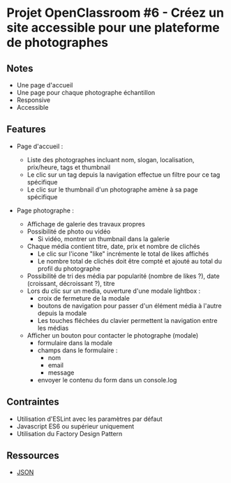 # Projet OpenClassroom #6 - Créez un site accessible pour une plateforme de photographes

## Notes

- Une page d'accueil
- Une page pour chaque photographe échantillon
- Responsive
- Accessible

## Features

- Page d'accueil :

  - Liste des photographes incluant nom, slogan, localisation, prix/heure, tags et thumbnail
  - Le clic sur un tag depuis la navigation effectue un filtre pour ce tag spécifique
  - Le clic sur le thumbnail d'un photographe amène à sa page spécifique

- Page photographe :
  - Affichage de galerie des travaux propres
  - Possibilité de photo ou vidéo
    - Si vidéo, montrer un thumbnail dans la galerie
  - Chaque média contient titre, date, prix et nombre de clichés
    - Le clic sur l'icone "like" incrémente le total de likes affichés
    - Le nombre total de clichés doit être compté et ajouté au total du profil du photographe
  - Possibilité de tri des média par popularité (nombre de likes ?), date (croissant, décroissant ?), titre
  - Lors du clic sur un media, ouverture d'une modale lightbox :
    - croix de fermeture de la modale
    - boutons de navigation pour passer d'un élément média à l'autre depuis la modale
    - Les touches fléchées du clavier permettent la navigation entre les médias
  - Afficher un bouton pour contacter le photographe (modale)
    - formulaire dans la modale
    - champs dans le formulaire :
      - nom
      - email
      - message
    - envoyer le contenu du form dans un console.log

## Contraintes

- Utilisation d'ESLint avec les paramètres par défaut
- Javascript ES6 ou supérieur uniquement
- Utilisation du Factory Design Pattern

## Ressources

- [JSON](https://s3-eu-west-1.amazonaws.com/course.oc-static.com/projects/Front-End+V2/P5+Javascript+%26+Accessibility/FishEyeData.json)
